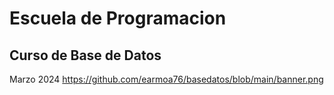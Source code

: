 # Escuela de Programacion 
## Curso de Base de Datos
Marzo 2024
https://github.com/earmoa76/basedatos/blob/main/banner.png
